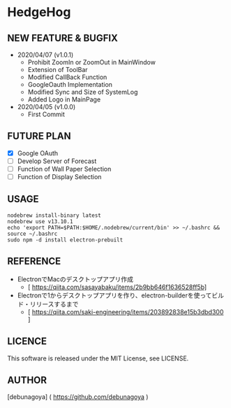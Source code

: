 # HedgeHog

## NEW FEATURE & BUGFIX
- 2020/04/07 (v1.0.1)
  - Prohibit ZoomIn or ZoomOut in MainWindow
  - Extension of ToolBar
  - Modified CallBack Function
  - GoogleOauth Implementation
  - Modified Sync and Size of SystemLog
  - Added Logo in MainPage
- 2020/04/05 (v1.0.0)
  - First Commit

## FUTURE PLAN
- [x] Google OAuth 
- [ ] Develop Server of Forecast
- [ ] Function of Wall Paper Selection  
- [ ] Function of Display Selection  

## USAGE
```
nodebrew install-binary latest  
nodebrew use v13.10.1  
echo 'export PATH=$PATH:$HOME/.nodebrew/current/bin' >> ~/.bashrc && source ~/.bashrc  
sudo npm -d install electron-prebuilt 
```

## REFERENCE
- ElectronでMacのデスクトップアプリ作成  
  - [ https://qiita.com/sasayabaku/items/2b9bb646f1636528ff5b]  
- Electronで1からデスクトップアプリを作り、electron-builderを使ってビルド・リリースするまで  
  - [ https://qiita.com/saki-engineering/items/203892838e15b3dbd300 ]  

## LICENCE
This software is released under the MIT License, see LICENSE.

## AUTHOR
[debunagoya] ( https://github.com/debunagoya )
